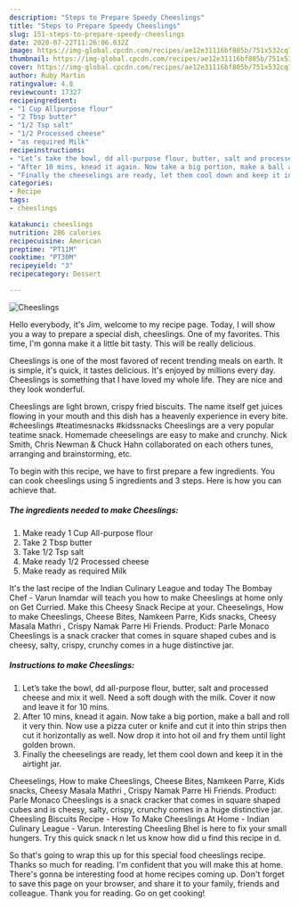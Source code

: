 ```yaml
---
description: "Steps to Prepare Speedy Cheeslings"
title: "Steps to Prepare Speedy Cheeslings"
slug: 151-steps-to-prepare-speedy-cheeslings
date: 2020-07-22T11:26:06.032Z
image: https://img-global.cpcdn.com/recipes/ae12e31116bf805b/751x532cq70/cheeslings-recipe-main-photo.jpg
thumbnail: https://img-global.cpcdn.com/recipes/ae12e31116bf805b/751x532cq70/cheeslings-recipe-main-photo.jpg
cover: https://img-global.cpcdn.com/recipes/ae12e31116bf805b/751x532cq70/cheeslings-recipe-main-photo.jpg
author: Ruby Martin
ratingvalue: 4.8
reviewcount: 17327
recipeingredient:
- "1 Cup Allpurpose flour"
- "2 Tbsp butter"
- "1/2 Tsp salt"
- "1/2 Processed cheese"
- "as required Milk"
recipeinstructions:
- "Let’s take the bowl, dd all-purpose flour, butter, salt and processed cheese and mix it well. Need a soft dough with the milk. Cover it now and leave it for 10 mins."
- "After 10 mins, knead it again. Now take a big portion, make a ball and roll it very thin. Now use a pizza cuter or knife and cut it into thin strips then cut it horizontally as well. Now drop it into hot oil and fry them until light golden brown."
- "Finally the cheeselings are ready, let them cool down and keep it in the airtight jar."
categories:
- Recipe
tags:
- cheeslings

katakunci: cheeslings 
nutrition: 286 calories
recipecuisine: American
preptime: "PT11M"
cooktime: "PT30M"
recipeyield: "3"
recipecategory: Dessert

---
```



![Cheeslings](https://img-global.cpcdn.com/recipes/ae12e31116bf805b/751x532cq70/cheeslings-recipe-main-photo.jpg)

Hello everybody, it's Jim, welcome to my recipe page. Today, I will show you a way to prepare a special dish, cheeslings. One of my favorites. This time, I'm gonna make it a little bit tasty. This will be really delicious.

Cheeslings is one of the most favored of recent trending meals on earth. It is simple, it's quick, it tastes delicious. It's enjoyed by millions every day. Cheeslings is something that I have loved my whole life. They are nice and they look wonderful.

Cheeslings are light brown, crispy fried biscuits. The name itself get juices flowing in your mouth and this dish has a heavenly experience in every bite. #cheeslings #teatimesnacks #kidssnacks Cheeslings are a very popular teatime snack. Homemade cheeselings are easy to make and crunchy. Nick Smith, Chris Newman &amp; Chuck Hahn collaborated on each others tunes, arranging and brainstorming, etc.


To begin with this recipe, we have to first prepare a few ingredients. You can cook cheeslings using 5 ingredients and 3 steps. Here is how you can achieve that.

<!--inarticleads1-->

##### The ingredients needed to make Cheeslings:

1. Make ready 1 Cup All-purpose flour
1. Take 2 Tbsp butter
1. Take 1/2 Tsp salt
1. Make ready 1/2 Processed cheese
1. Make ready as required Milk


It&#39;s the last recipe of the Indian Culinary League and today The Bombay Chef - Varun Inamdar will teach you how to make Cheeslings at home only on Get Curried. Make this Cheesy Snack Recipe at your. Cheeselings, How to make Cheeslings, Cheese Bites, Namkeen Parre, Kids snacks, Cheesy Masala Mathri , Crispy Namak Parre Hi Friends. Product: Parle Monaco Cheeslings is a snack cracker that comes in square shaped cubes and is cheesy, salty, crispy, crunchy comes in a huge distinctive jar. 

<!--inarticleads2-->

##### Instructions to make Cheeslings:

1. Let’s take the bowl, dd all-purpose flour, butter, salt and processed cheese and mix it well. Need a soft dough with the milk. Cover it now and leave it for 10 mins.
1. After 10 mins, knead it again. Now take a big portion, make a ball and roll it very thin. Now use a pizza cuter or knife and cut it into thin strips then cut it horizontally as well. Now drop it into hot oil and fry them until light golden brown.
1. Finally the cheeselings are ready, let them cool down and keep it in the airtight jar.


Cheeselings, How to make Cheeslings, Cheese Bites, Namkeen Parre, Kids snacks, Cheesy Masala Mathri , Crispy Namak Parre Hi Friends. Product: Parle Monaco Cheeslings is a snack cracker that comes in square shaped cubes and is cheesy, salty, crispy, crunchy comes in a huge distinctive jar. Cheesling Biscuits Recipe - How To Make Cheeslings At Home - Indian Culinary League - Varun. Interesting Cheesling Bhel is here to fix your small hungers. Try this quick snack n let us know how did u find this recipe in d. 

So that's going to wrap this up for this special food cheeslings recipe. Thanks so much for reading. I'm confident that you will make this at home. There's gonna be interesting food at home recipes coming up. Don't forget to save this page on your browser, and share it to your family, friends and colleague. Thank you for reading. Go on get cooking!
